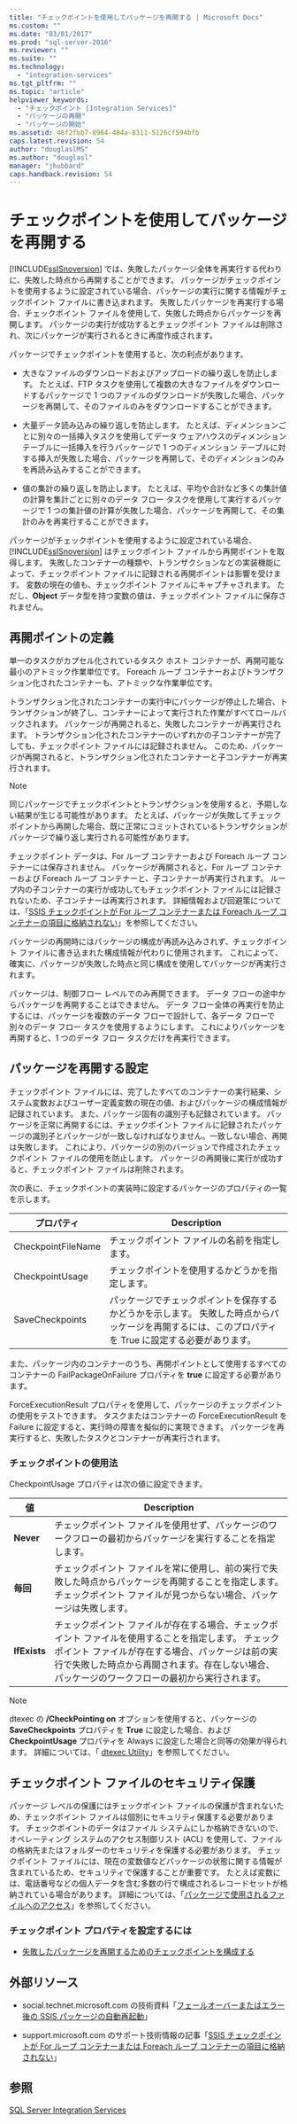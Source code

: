 ```yaml
---
title: "チェックポイントを使用してパッケージを再開する | Microsoft Docs"
ms.custom: ""
ms.date: "03/01/2017"
ms.prod: "sql-server-2016"
ms.reviewer: ""
ms.suite: ""
ms.technology: 
  - "integration-services"
ms.tgt_pltfrm: ""
ms.topic: "article"
helpviewer_keywords: 
  - "チェックポイント [Integration Services]"
  - "パッケージの再開"
  - "パッケージの開始"
ms.assetid: 48f2fbb7-8964-484a-8311-5126cf594bfb
caps.latest.revision: 54
author: "douglaslMS"
ms.author: "douglasl"
manager: "jhubbard"
caps.handback.revision: 54
---
```

# チェックポイントを使用してパッケージを再開する
  [!INCLUDE[ssISnoversion](../../includes/ssisnoversion-md.md)] では、失敗したパッケージ全体を再実行する代わりに、失敗した時点から再開することができます。 パッケージがチェックポイントを使用するように設定されている場合、パッケージの実行に関する情報がチェックポイント ファイルに書き込まれます。 失敗したパッケージを再実行する場合、チェックポイント ファイルを使用して、失敗した時点からパッケージを再開します。 パッケージの実行が成功するとチェックポイント ファイルは削除され、次にパッケージが実行されるときに再度作成されます。  
  
 パッケージでチェックポイントを使用すると、次の利点があります。  
  
-   大きなファイルのダウンロードおよびアップロードの繰り返しを防止します。 たとえば、FTP タスクを使用して複数の大きなファイルをダウンロードするパッケージで 1 つのファイルのダウンロードが失敗した場合、パッケージを再開して、そのファイルのみをダウンロードすることができます。  
  
-   大量データ読み込みの繰り返しを防止します。 たとえば、ディメンションごとに別々の一括挿入タスクを使用してデータ ウェアハウスのディメンション テーブルに一括挿入を行うパッケージで 1 つのディメンション テーブルに対する挿入が失敗した場合、パッケージを再開して、そのディメンションのみを再読み込みすることができます。  
  
-   値の集計の繰り返しを防止します。 たとえば、平均や合計など多くの集計値の計算を集計ごとに別々のデータ フロー タスクを使用して実行するパッケージで 1 つの集計値の計算が失敗した場合、パッケージを再開して、その集計のみを再実行することができます。  
  
 パッケージがチェックポイントを使用するように設定されている場合、[!INCLUDE[ssISnoversion](../../includes/ssisnoversion-md.md)] はチェックポイント ファイルから再開ポイントを取得します。 失敗したコンテナーの種類や、トランザクションなどの実装機能によって、チェックポイント ファイルに記録される再開ポイントは影響を受けます。 変数の現在の値も、チェックポイント ファイルにキャプチャされます。 ただし、**Object** データ型を持つ変数の値は、チェックポイント ファイルに保存されません。  
  
## 再開ポイントの定義  
 単一のタスクがカプセル化されているタスク ホスト コンテナーが、再開可能な最小のアトミック作業単位です。 Foreach ループ コンテナーおよびトランザクション化されたコンテナーも、アトミックな作業単位です。  
  
 トランザクション化されたコンテナーの実行中にパッケージが停止した場合、トランザクションが終了し、コンテナーによって実行された作業がすべてロールバックされます。 パッケージが再開されると、失敗したコンテナーが再実行されます。 トランザクション化されたコンテナーのいずれかの子コンテナーが完了しても、チェックポイント ファイルには記録されません。 このため、パッケージが再開されると、トランザクション化されたコンテナーと子コンテナーが再実行されます。  
  
> [!NOTE]  
>  同じパッケージでチェックポイントとトランザクションを使用すると、予期しない結果が生じる可能性があります。 たとえば、パッケージが失敗してチェックポイントから再開した場合、既に正常にコミットされているトランザクションがパッケージで繰り返し実行される可能性があります。  
  
 チェックポイント データは、For ループ コンテナーおよび Foreach ループ コンテナーには保存されません。 パッケージが再開されると、For ループ コンテナーおよび Foreach ループ コンテナーと、子コンテナーが再実行されます。 ループ内の子コンテナーの実行が成功してもチェックポイント ファイルには記録されないため、子コンテナーは再実行されます。 詳細情報および回避策については、「[SSIS チェックポイントが For ループ コンテナーまたは Foreach ループ コンテナーの項目に格納されない](http://go.microsoft.com/fwlink/?LinkId=241633)」を参照してください。  
  
 パッケージの再開時にはパッケージの構成が再読み込みされず、チェックポイント ファイルに書き込まれた構成情報が代わりに使用されます。 これによって、確実に、パッケージが失敗した時点と同じ構成を使用してパッケージが再実行されます。  
  
 パッケージは、制御フロー レベルでのみ再開できます。 データ フローの途中からパッケージを再開することはできません。 データ フロー全体の再実行を防止するには、パッケージを複数のデータ フローで設計して、各データ フローで別々のデータ フロー タスクを使用するようにします。 これによりパッケージを再開すると、1 つのデータ フロー タスクだけを再実行できます。  
  
## パッケージを再開する設定  
 チェックポイント ファイルには、完了したすべてのコンテナーの実行結果、システム変数およびユーザー定義変数の現在の値、およびパッケージの構成情報が記録されています。 また、パッケージ固有の識別子も記録されています。 パッケージを正常に再開するには、チェックポイント ファイルに記録されたパッケージの識別子とパッケージが一致しなければなりません。一致しない場合、再開は失敗します。 これにより、パッケージの別のバージョンで作成されたチェックポイント ファイルの使用を防止します。 パッケージの再開後に実行が成功すると、チェックポイント ファイルは削除されます。  
  
 次の表に、チェックポイントの実装時に設定するパッケージのプロパティの一覧を示します。  
  
|プロパティ|Description|  
|--------------|-----------------|  
|CheckpointFileName|チェックポイント ファイルの名前を指定します。|  
|CheckpointUsage|チェックポイントを使用するかどうかを指定します。|  
|SaveCheckpoints|パッケージでチェックポイントを保存するかどうかを示します。 失敗した時点からパッケージを再開するには、このプロパティを True に設定する必要があります。|  
  
 また、パッケージ内のコンテナーのうち、再開ポイントとして使用するすべてのコンテナーの FailPackageOnFailure プロパティを **true** に設定する必要があります。  
  
 ForceExecutionResult プロパティを使用して、パッケージのチェックポイントの使用をテストできます。 タスクまたはコンテナーの ForceExecutionResult を Failure に設定すると、実行時の障害を擬似的に実現できます。 パッケージを再実行すると、失敗したタスクとコンテナーが再実行されます。  
  
### チェックポイントの使用法  
 CheckpointUsage プロパティは次の値に設定できます。  
  
|値|Description|  
|-----------|-----------------|  
|**Never**|チェックポイント ファイルを使用せず、パッケージのワークフローの最初からパッケージを実行することを指定します。|  
|**毎回**|チェックポイント ファイルを常に使用し、前の実行で失敗した時点からパッケージを再開することを指定します。 チェックポイント ファイルが見つからない場合、パッケージは失敗します。|  
|**IfExists**|チェックポイント ファイルが存在する場合、チェックポイント ファイルを使用することを指定します。 チェックポイント ファイルが存在する場合、パッケージは前の実行で失敗した時点から再開されます。存在しない場合、パッケージのワークフローの最初から実行されます。|  
  
> [!NOTE]  
>  dtexec の **/CheckPointing on** オプションを使用すると、パッケージの **SaveCheckpoints** プロパティを **True** に設定した場合、および **CheckpointUsage** プロパティを Always に設定した場合と同等の効果が得られます。 詳細については、「 [dtexec Utility](../../integration-services/packages/dtexec-utility.md)」を参照してください。  
  
## チェックポイント ファイルのセキュリティ保護  
 パッケージ レベルの保護にはチェックポイント ファイルの保護が含まれないため、チェックポイント ファイルは個別にセキュリティ保護する必要があります。 チェックポイントのデータはファイル システムにしか格納できないので、オペレーティング システムのアクセス制御リスト (ACL) を使用して、ファイルの格納先またはフォルダーのセキュリティを保護する必要があります。 チェックポイント ファイルには、現在の変数値などパッケージの状態に関する情報が含まれているため、セキュリティで保護することが重要です。 たとえば変数には、電話番号などの個人データを含む多数の行で構成されるレコードセットが格納されている場合があります。 詳細については、「[パッケージで使用されるファイルへのアクセス](../../integration-services/security/access-to-files-used-by-packages.md)」を参照してください。  
  
### チェックポイント プロパティを設定するには  
  
-   [失敗したパッケージを再開するためのチェックポイントを構成する](../../integration-services/packages/configure-checkpoints-for-restarting-a-failed-package.md)  
  
## 外部リソース  
  
-   social.technet.microsoft.com の技術資料「[フェールオーバーまたはエラー後の SSIS パッケージの自動再起動](http://go.microsoft.com/fwlink/?LinkId=200407)」  
  
-   support.microsoft.com のサポート技術情報の記事「[SSIS チェックポイントが For ループ コンテナーまたは Foreach ループ コンテナーの項目に格納されない](http://go.microsoft.com/fwlink/?LinkId=241633)」  
  
## 参照  
 [SQL Server Integration Services](../../integration-services/sql-server-integration-services.md)  
  
  